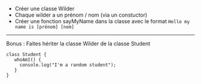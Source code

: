 

* Créer une classe Wilder
* Chaque wilder a un prénom / nom (via un constuctor)
* Créer une fonction sayMyName dans la classe avec le format `Hello my name is [prénom] [nom]`

---

Bonus : Faites hériter la classe Wilder de la classe Student



```
class Student {
   whoAmI() {
     console.log("I'm a random student");
   }
}
```
